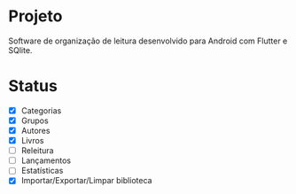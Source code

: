 # Projeto

Software de organização de leitura desenvolvido para Android com Flutter e SQlite.

# Status

- [x] Categorias
- [x] Grupos
- [x] Autores
- [x] Livros
- [ ] Releitura
- [ ] Lançamentos
- [ ] Estatísticas
- [x] Importar/Exportar/Limpar biblioteca
